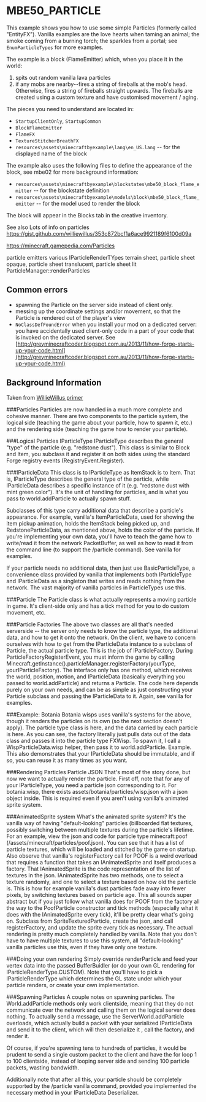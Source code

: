 # MBE50_PARTICLE

This example shows you how to use some simple Particles (formerly called "EntityFX"). Vanilla examples are the love hearts when taming an animal; the smoke coming from a burning torch; the sparkles from a portal; see `EnumParticleTypes` for more examples.

The example is a block (FlameEmitter) which, when you place it in the world:

1. spits out random vanilla lava particles
1. if any mobs are nearby--fires a string of fireballs at the mob's head. Otherwise, fires a string of fireballs straight upwards. The fireballs are created using a custom texture and have customised movement / aging.

The pieces you need to understand are located in:

* `StartupClientOnly`, `StartupCommon`
* `BlockFlameEmitter`
* `FlameFX`
* `TextureStitcherBreathFX`
* `resources\assets\minecraftbyexample\lang\en_US.lang` -- for the displayed name of the block

The example also uses the following files to define the appearance of the block, see mbe02 for more background information:

* `resources\assets\minecraftbyexample\blockstates\mbe50_block_flame_emitter` -- for the blockstate definition
* `resources\assets\minecraftbyexample\models\block\mbe50_block_flame_emitter` -- for the model used to render the block

The block will appear in the Blocks tab in the creative inventory.

See also
Lots of info on particles https://gist.github.com/williewillus/353c872bcf1a6ace9921189f6100d09a

https://minecraft.gamepedia.com/Particles

particle emitters
various IParticleRenderTYpes
terrain sheet, particle sheet opaque, particle sheet translucent, particle sheet lit
ParticleManager::renderParticles

## Common errors

* spawning the Particle on the server side instead of client only.
* messing up the coordinate settings and/or movement, so that the Particle is rendered out of the player's view
* `NoClassDefFoundError` when you install your mod on a dedicated server:   you have accidentally used client-only code in a part of your code that is invoked on the dedicated server. See [http://greyminecraftcoder.blogspot.com.au/2013/11/how-forge-starts-up-your-code.html](http://greyminecraftcoder.blogspot.com.au/2013/11/how-forge-starts-up-your-code.html)

## Background Information
Taken from [WillieWillus primer](https://gist.github.com/williewillus/353c872bcf1a6ace9921189f6100d09a)

###Particles
Particles are now handled in a much more complete and cohesive manner. There are two components to the particle system, the logical side (teaching the game about your particle, how to spawn it, etc.) and the rendering side (teaching the game how to render your particle).

###Logical Particles
IParticleType
IParticleType describes the general "type" of the particle (e.g. "redstone dust"). This class is similar to Block and Item, you subclass it and register it on both sides using the standard Forge registry events (RegistryEvent.Register<IParticleType>).

###IParticleData
This class is to IParticleType as ItemStack is to Item. That is, IParticleType describes the general type of the particle, while IParticleData describes a specific instance of it (e.g. "redstone dust with mint green color"). It's the unit of handling for particles, and is what you pass to world.addParticle to actually spawn stuff.

Subclasses of this type carry additional data that describe a particle's appearance. For example, vanilla's ItemParticleData, used for showing the item pickup animation, holds the ItemStack being picked up, and RedstoneParticleData, as mentioned above, holds the color of the particle. If you're implementing your own data, you'll have to teach the game how to write/read it from the network PacketBuffer, as well as how to read it from the command line (to support the /particle command). See vanilla for examples.

If your particle needs no additional data, then just use BasicParticleType, a convenience class provided by vanilla that implements both IParticleType and IParticleData as a singleton that writes and reads nothing from the network. The vast majority of vanilla particles in ParticleTypes use this.

###Particle
The Particle class is what actually represents a moving particle in game. It's client-side only and has a tick method for you to do custom movement, etc.

###Particle Factories
The above two classes are all that's needed serverside -- the server only needs to know the particle type, the additional data, and how to get it onto the network. On the client, we have to concern ourselves with how to get from the IParticleData instance to a subclass of Particle, the actual particle type. This is the job of IParticleFactory. During ParticleFactoryRegisterEvent, you must inform the game by calling Minecraft.getInstance().particleManager.registerFactory(yourType, yourIParticleFactory). The interface only has one method, which receives the world, position, motion, and IParticleData (basically everything you passed to world.addParticle) and returns a Particle. The code here depends purely on your own needs, and can be as simple as just constructing your Particle subclass and passing the IParticleData to it. Again, see vanilla for examples.

###Example: Botania
Botania wisps uses vanilla's systems for the above, though it renders the particles on its own (so the next section doesn't apply). The particle type class is here, and the data carried by each particle is here. As you can see, the factory literally just pulls data out of the data class and passes it into the particle type FXWisp. To spawn it, I call a WispParticleData.wisp helper, then pass it to world.addParticle. Example. This also demonstrates that your IParticleData should be immutable, and if so, you can reuse it as many times as you want.

###Rendering Particles
Particle JSON
That's most of the story done, but now we want to actually render the particle. First off, note that for any of your IParticleType, you need a particle json corresponding to it. For botania:wisp, there exists assets/botania/particles/wisp.json with a json object inside. This is required even if you aren't using vanilla's animated sprite system.

###AnimatedSprite system
What's the animated sprite system? It's the vanilla way of having "default-looking" particles (billboarded flat textures, possibly switching between multiple textures during the particle's lifetime. For an example, view the json and code for particle type minecraft:poof (/assets/minecraft/particles/poof.json). You can see that it has a list of particle textures, which will be loaded and stitched by the game on startup. Also observe that vanilla's registerFactory call for POOF is a weird overload that requires a function that takes an IAnimatedSprite and itself produces a factory. That IAnimatedSprite is the code representation of the list of textures in the json. IAnimatedSprite has two methods, one to select a texture randomly, and one to select a texture based on how old the particle is. This is how for example vanilla's dust particles fade away into fewer pixels, by switching textures based on particle age. This all sounds super abstract but if you just follow what vanilla does for POOF from the factory all the way to the PoofParticle constructor and tick methods (especially what it does with the IAnimatedSprite every tick), it'll be pretty clear what's going on. Subclass from SpriteTexturedParticle, create the json, and call registerFactory, and update the sprite every tick as necessary. The actual rendering is pretty much completely handled by vanilla. Note that you don't have to have multiple textures to use this system, all "default-looking" vanilla particles use this, even if they have only one texture.

###Doing your own rendering
Simply override renderParticle and feed your vertex data into the passed BufferBuidler (or do your own GL rendering for IParticleRenderType.CUSTOM). Note that you'll have to pick a IParticleRenderType which determines the GL state under which your particle renders, or create your own implementation.

###Spawning Particles
A couple notes on spawning particles. The World.addParticle methods only work clientside, meaning that they do not communicate over the network and calling them on the logical server does nothing. To actually send a message, use the ServerWorld.addParticle overloads, which actually build a packet with your serialized IParticleData and send it to the client, which will then deserialize it , call the factory, and render it.

Of course, if you're spawning tens to hundreds of particles, it would be prudent to send a single custom packet to the client and have the for loop 1 to 100 clientside, instead of looping server side and sending 100 particle packets, wasting bandwidth.

Additionally note that after all this, your particle should be completely supported by the /particle vanilla command, provided you implemented the necessary method in your IParticleData Deserializer.
